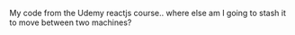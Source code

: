 My code from the Udemy reactjs course.. where else am I going to stash it to move between two machines?
